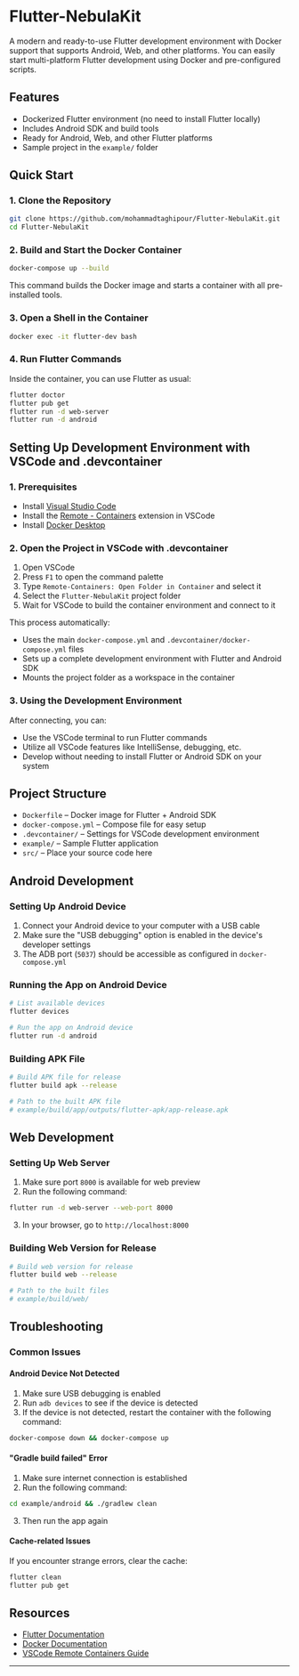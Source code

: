 # Flutter-NebulaKit

A modern and ready-to-use Flutter development environment with Docker support that supports Android, Web, and other platforms. You can easily start multi-platform Flutter development using Docker and pre-configured scripts.

## Features
- Dockerized Flutter environment (no need to install Flutter locally)
- Includes Android SDK and build tools
- Ready for Android, Web, and other Flutter platforms
- Sample project in the `example/` folder

## Quick Start

### 1. Clone the Repository
```sh
git clone https://github.com/mohammadtaghipour/Flutter-NebulaKit.git
cd Flutter-NebulaKit
```

### 2. Build and Start the Docker Container
```sh
docker-compose up --build
```
This command builds the Docker image and starts a container with all pre-installed tools.

### 3. Open a Shell in the Container
```sh
docker exec -it flutter-dev bash
```

### 4. Run Flutter Commands
Inside the container, you can use Flutter as usual:
```sh
flutter doctor
flutter pub get
flutter run -d web-server
flutter run -d android
```

## Setting Up Development Environment with VSCode and .devcontainer

### 1. Prerequisites
- Install [Visual Studio Code](https://code.visualstudio.com/)
- Install the [Remote - Containers](https://marketplace.visualstudio.com/items?itemName=ms-vscode-remote.remote-containers) extension in VSCode
- Install [Docker Desktop](https://www.docker.com/products/docker-desktop)

### 2. Open the Project in VSCode with .devcontainer
1. Open VSCode
2. Press `F1` to open the command palette
3. Type `Remote-Containers: Open Folder in Container` and select it
4. Select the `Flutter-NebulaKit` project folder
5. Wait for VSCode to build the container environment and connect to it

This process automatically:
- Uses the main `docker-compose.yml` and `.devcontainer/docker-compose.yml` files
- Sets up a complete development environment with Flutter and Android SDK
- Mounts the project folder as a workspace in the container

### 3. Using the Development Environment
After connecting, you can:
- Use the VSCode terminal to run Flutter commands
- Utilize all VSCode features like IntelliSense, debugging, etc.
- Develop without needing to install Flutter or Android SDK on your system

## Project Structure
- `Dockerfile` – Docker image for Flutter + Android SDK
- `docker-compose.yml` – Compose file for easy setup
- `.devcontainer/` – Settings for VSCode development environment
- `example/` – Sample Flutter application
- `src/` – Place your source code here

## Android Development

### Setting Up Android Device
1. Connect your Android device to your computer with a USB cable
2. Make sure the "USB debugging" option is enabled in the device's developer settings
3. The ADB port (`5037`) should be accessible as configured in `docker-compose.yml`

### Running the App on Android Device
```sh
# List available devices
flutter devices

# Run the app on Android device
flutter run -d android
```

### Building APK File
```sh
# Build APK file for release
flutter build apk --release

# Path to the built APK file
# example/build/app/outputs/flutter-apk/app-release.apk
```

## Web Development

### Setting Up Web Server
1. Make sure port `8000` is available for web preview
2. Run the following command:

```sh
flutter run -d web-server --web-port 8000
```

3. In your browser, go to `http://localhost:8000`

### Building Web Version for Release
```sh
# Build web version for release
flutter build web --release

# Path to the built files
# example/build/web/
```

## Troubleshooting

### Common Issues

#### Android Device Not Detected
1. Make sure USB debugging is enabled
2. Run `adb devices` to see if the device is detected
3. If the device is not detected, restart the container with the following command:
```sh
docker-compose down && docker-compose up
```

#### "Gradle build failed" Error
1. Make sure internet connection is established
2. Run the following command:
```sh
cd example/android && ./gradlew clean
```
3. Then run the app again

#### Cache-related Issues
If you encounter strange errors, clear the cache:
```sh
flutter clean
flutter pub get
```

## Resources
- [Flutter Documentation](https://docs.flutter.dev/)
- [Docker Documentation](https://docs.docker.com/)
- [VSCode Remote Containers Guide](https://code.visualstudio.com/docs/remote/containers)

---